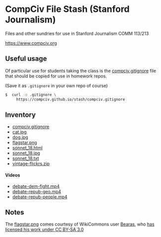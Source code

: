 # CompCiv File Stash (Stanford Journalism)

Files and other sundries for use in Stanford Journalism COMM 113/213 

https://www.compciv.org


## Useful usage

Of particular use for students taking the class is the [compciv.gitignore](compciv.gitignore) file that should be copied for use in homework repos. 

(Save it as `.gitignore` in your own repo of course)


```sh
$  curl -o .gitignore \
     https://compciv.github.io/stash/compciv.gitignore
```

## Inventory

- [compciv.gitignore](//compciv.github.io/stash/compciv.gitignore)
- [cat.jpg](//compciv.github.io/stash/cat.jpg)
- [dog.jpg](//compciv.github.io/stash/dog.jpg)
- [flagstar.png](//compciv.github.io/stash/flagstar.png)
- [sonnet_18.html](//compciv.github.io/stash/sonnet_18.html)
- [sonnet_18.jpg](//compciv.github.io/stash/sonnet_18.jpg)
- [sonnet_18.txt](//compciv.github.io/stash/sonnet_18.txt)
- [vintage-flickrs.zip](//compciv.github.io/stash/vintage-flickrs.zip)

#### Videos

- [debate-dem-fight.mp4](//compciv.github.io/stash/videos/debate-dem-fight.mp4)
- [debate-repub-geo.mp4](//compciv.github.io/stash/videos/debate-repub-geo.mp4)
- [debate-repub-people.mp4](//compciv.github.io/stash/videos/debate-repub-people.mp4)


## Notes

The [flagstar.png](flagstar.png) comes courtesy of WikiCommons user [Bearas](https://commons.wikimedia.org/wiki/User:Bearas), who [has licensed his work under CC BY-SA 3.0](https://commons.wikimedia.org/wiki/File:Usa-star-flag.png)
